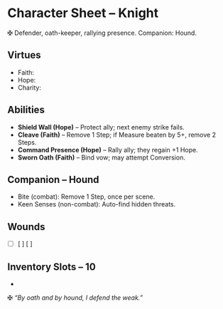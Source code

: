 # Character Sheet – Knight

✠ Defender, oath-keeper, rallying presence. Companion: Hound.

## Virtues
- Faith:  
- Hope:  
- Charity:  

## Abilities
- **Shield Wall (Hope)** – Protect ally; next enemy strike fails.  
- **Cleave (Faith)** – Remove 1 Step; if Measure beaten by 5+, remove 2 Steps.  
- **Command Presence (Hope)** – Rally ally; they regain +1 Hope.  
- **Sworn Oath (Faith)** – Bind vow; may attempt Conversion.  

## Companion – Hound
- Bite (combat): Remove 1 Step, once per scene.  
- Keen Senses (non-combat): Auto-find hidden threats.  

## Wounds
- [ ] [ ] [ ]  

## Inventory Slots – 10
-  

✠ *“By oath and by hound, I defend the weak.”*
